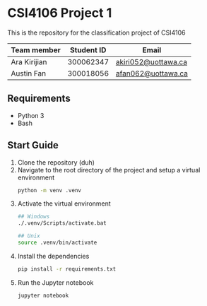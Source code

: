 # CSI4106 Project 1
This is the repository for the classification project of CSI4106

| Team member | Student ID | Email |
| --- | --- | --- |
| Ara Kirijian | 300062347 | akiri052@uottawa.ca |
| Austin Fan | 300018056 | afan062@uottawa.ca |

## Requirements
- Python 3
- Bash

## Start Guide
1. Clone the repository (duh)
2. Navigate to the root directory of the project and setup a virtual environment 
    ```bash
    python -m venv .venv
    ```
3. Activate the virtual environment 
    ```bash
    ## Windows
    ./.venv/Scripts/activate.bat
    
    ## Unix
    source .venv/bin/activate
    ```
4. Install the dependencies 
    ```bash
    pip install -r requirements.txt
    ```
5. Run the Jupyter notebook 
    ```bash 
    jupyter notebook
    ```
    
